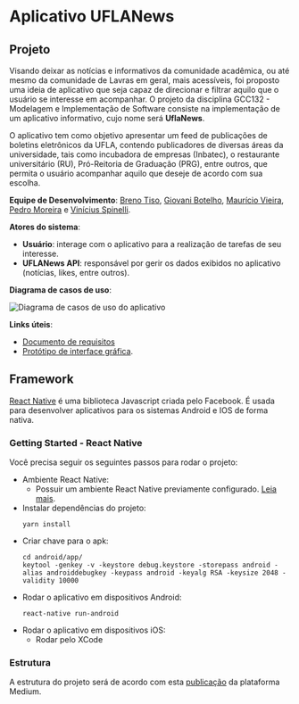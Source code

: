 # Aplicativo UFLANews

## Projeto

<p>Visando deixar as notícias e informativos da comunidade acadêmica, ou até mesmo da comunidade de Lavras em geral, mais acessíveis, foi proposto uma ideia de aplicativo que seja capaz de direcionar e filtrar aquilo que o usuário se interesse em acompanhar. O projeto da disciplina GCC132 - Modelagem e Implementação de Software consiste na implementação de um aplicativo informativo, cujo nome será <b>UflaNews</b>.</p> <p>O aplicativo tem como objetivo apresentar um feed de publicações de boletins eletrônicos da UFLA, contendo publicadores de diversas áreas da universidade, tais como incubadora de empresas (Inbatec), o restaurante universitário (RU), Pró-Reitoria de Graduação (PRG), entre outros, que permita o usuário acompanhar aquilo que deseje de acordo com sua escolha.</p>

**Equipe de Desenvolvimento**: [Breno Tiso](https://github.com/brenotiso), [Giovani Botelho](https://github.com/GiovaniBotelho), [Maurício Vieira](https://github.com/mauriciovr13), [Pedro Moreira](https://github.com/pereke) e [Vinícius Spinelli](https://github.com/VSpinelliG).

**Atores do sistema**:
* **Usuário**: interage com o aplicativo para a realização de tarefas de seu interesse.
* **UFLANews API**: responsável por gerir os dados exibidos no aplicativo (notícias, likes, entre outros).

**Diagrama de casos de uso**:

![Diagrama de casos de uso do aplicativo](https://i.imgur.com/2SYBmue.png)

**Links úteis**:
* [Documento de requisitos](https://github.com/GiovaniBotelho/UFLANews/issues)
* [Protótipo de interface gráfica](https://xd.adobe.com/view/aa927ec6-b6cb-4357-5142-1fada5a80ae7-dca3/).

## Framework

[React Native](https://facebook.github.io/react-native/) é uma biblioteca Javascript criada pelo Facebook. É usada para desenvolver aplicativos para os sistemas Android e IOS de forma nativa.

### Getting Started - React Native

Você precisa seguir os seguintes passos para rodar o projeto:
- Ambiente React Native:
  - Possuir um ambiente React Native previamente configurado. [Leia mais](https://facebook.github.io/react-native/docs/getting-started.html).
- Instalar dependências do projeto:
  ```
  yarn install
  ```
- Criar chave para o apk:
  ```
  cd android/app/
  keytool -genkey -v -keystore debug.keystore -storepass android -alias androiddebugkey -keypass android -keyalg RSA -keysize 2048 -validity 10000
  ```
- Rodar o aplicativo em dispositivos Android: 
  ```
  react-native run-android
  ```
- Rodar o aplicativo em dispositivos iOS:
  - Rodar pelo XCode

### Estrutura
A estrutura do projeto será de acordo com esta [publicação](https://medium.com/@dan_abramov/smart-and-dumb-components-7ca2f9a7c7d0) da plataforma Medium.
